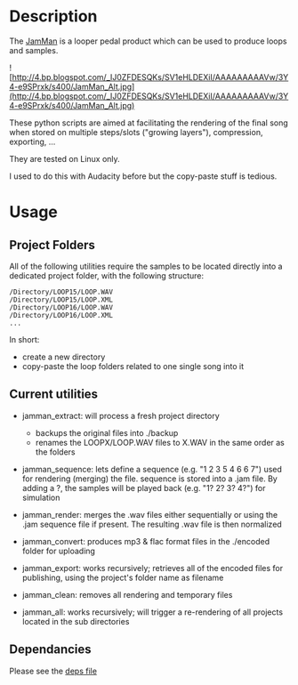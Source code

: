# Description #
The [JamMan](http://en.wikipedia.org/wiki/DigiTech_JamMan) is a looper pedal product which can be used to produce loops and samples.

![http://4.bp.blogspot.com/_IJ0ZFDESQKs/SV1eHLDEXiI/AAAAAAAAAVw/3Y4-e9SPrxk/s400/JamMan_Alt.jpg](http://4.bp.blogspot.com/_IJ0ZFDESQKs/SV1eHLDEXiI/AAAAAAAAAVw/3Y4-e9SPrxk/s400/JamMan_Alt.jpg)

These python scripts are aimed at facilitating the rendering of the final song when stored on multiple steps/slots ("growing layers"), compression, exporting, ...

They are tested on Linux only.

I used to do this with Audacity before but the copy-paste stuff is tedious.

# Usage #

## Project Folders ##

All of the following utilities require the samples to be located directly into a dedicated project folder, with the following structure:

```
/Directory/LOOP15/LOOP.WAV
/Directory/LOOP15/LOOP.XML
/Directory/LOOP16/LOOP.WAV
/Directory/LOOP16/LOOP.XML
...
```

In short:
  * create a new directory
  * copy-paste the loop folders related to one single song into it

## Current utilities ##

  * jamman\_extract: will process a fresh project directory
    * backups the original files into ./backup
    * renames the LOOPX/LOOP.WAV files to X.WAV in the same order as the folders

  * jamman\_sequence: lets define a sequence (e.g. "1 2 3 5 4 6 6 7") used for rendering (merging) the file. sequence is stored into a .jam file. By adding a ?, the samples will be played back (e.g. "1? 2? 3? 4?") for simulation

  * jamman\_render: merges the .wav files either sequentially or using the .jam sequence file if present. The resulting .wav file is then normalized

  * jamman\_convert: produces mp3 & flac format files in the ./encoded folder for uploading

  * jamman\_export: works recursively; retrieves all of the encoded files for publishing, using the project's folder name as filename

  * jamman\_clean: removes all rendering and temporary files

  * jamman\_all: works recursively; will trigger a re-rendering of all projects located in the sub directories

## Dependancies ##

Please see the [deps file](http://code.google.com/p/jamman-tools/source/browse/trunk/DEPS)